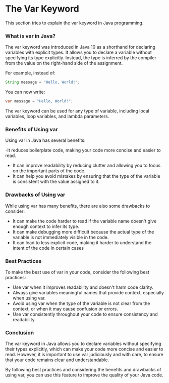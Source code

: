 # The Var Keyword

This section tries to explain the var keyword in Java programming.

### What is var in Java?

The var keyword was introduced in Java 10 as a shorthand for declaring variables with explicit types. It allows you to declare a variable without specifying its type explicitly. Instead, the type is inferred by the compiler from the value on the right-hand side of the assignment.

For example, instead of:

```java
String message = "Hello, World!";
```

You can now write:

```java
var message = "Hello, World!";
```

The var keyword can be used for any type of variable, including local variables, loop variables, and lambda parameters.

### Benefits of Using var

Using var in Java has several benefits:

-It reduces boilerplate code, making your code more concise and easier to read.

-   It can improve readability by reducing clutter and allowing you to focus on the important parts of the code.
-   It can help you avoid mistakes by ensuring that the type of the variable is consistent with the value assigned to it.

### Drawbacks of Using var

While using var has many benefits, there are also some drawbacks to consider:

-   It can make the code harder to read if the variable name doesn't give enough context to infer its type.
-   It can make debugging more difficult because the actual type of the variable is not immediately visible in the code.
-   It can lead to less explicit code, making it harder to understand the intent of the code in certain cases

### Best Practices

To make the best use of var in your code, consider the following best practices:

-   Use var when it improves readability and doesn't harm code clarity.
-   Always give variables meaningful names that provide context, especially when using var.
-   Avoid using var when the type of the variable is not clear from the context, or when it may cause confusion or errors.
-   Use var consistently throughout your code to ensure consistency and readability.

### Conclusion

The var keyword in Java allows you to declare variables without specifying their types explicitly, which can make your code more concise and easier to read. However, it is important to use var judiciously and with care, to ensure that your code remains clear and understandable.

By following best practices and considering the benefits and drawbacks of using var, you can use this feature to improve the quality of your Java code.
